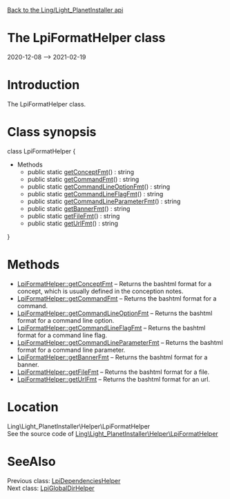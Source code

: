 [Back to the Ling/Light_PlanetInstaller api](https://github.com/lingtalfi/Light_PlanetInstaller/blob/master/doc/api/Ling/Light_PlanetInstaller.md)



The LpiFormatHelper class
================
2020-12-08 --> 2021-02-19






Introduction
============

The LpiFormatHelper class.



Class synopsis
==============


class <span class="pl-k">LpiFormatHelper</span>  {

- Methods
    - public static [getConceptFmt](https://github.com/lingtalfi/Light_PlanetInstaller/blob/master/doc/api/Ling/Light_PlanetInstaller/Helper/LpiFormatHelper/getConceptFmt.md)() : string
    - public static [getCommandFmt](https://github.com/lingtalfi/Light_PlanetInstaller/blob/master/doc/api/Ling/Light_PlanetInstaller/Helper/LpiFormatHelper/getCommandFmt.md)() : string
    - public static [getCommandLineOptionFmt](https://github.com/lingtalfi/Light_PlanetInstaller/blob/master/doc/api/Ling/Light_PlanetInstaller/Helper/LpiFormatHelper/getCommandLineOptionFmt.md)() : string
    - public static [getCommandLineFlagFmt](https://github.com/lingtalfi/Light_PlanetInstaller/blob/master/doc/api/Ling/Light_PlanetInstaller/Helper/LpiFormatHelper/getCommandLineFlagFmt.md)() : string
    - public static [getCommandLineParameterFmt](https://github.com/lingtalfi/Light_PlanetInstaller/blob/master/doc/api/Ling/Light_PlanetInstaller/Helper/LpiFormatHelper/getCommandLineParameterFmt.md)() : string
    - public static [getBannerFmt](https://github.com/lingtalfi/Light_PlanetInstaller/blob/master/doc/api/Ling/Light_PlanetInstaller/Helper/LpiFormatHelper/getBannerFmt.md)() : string
    - public static [getFileFmt](https://github.com/lingtalfi/Light_PlanetInstaller/blob/master/doc/api/Ling/Light_PlanetInstaller/Helper/LpiFormatHelper/getFileFmt.md)() : string
    - public static [getUrlFmt](https://github.com/lingtalfi/Light_PlanetInstaller/blob/master/doc/api/Ling/Light_PlanetInstaller/Helper/LpiFormatHelper/getUrlFmt.md)() : string

}






Methods
==============

- [LpiFormatHelper::getConceptFmt](https://github.com/lingtalfi/Light_PlanetInstaller/blob/master/doc/api/Ling/Light_PlanetInstaller/Helper/LpiFormatHelper/getConceptFmt.md) &ndash; Returns the bashtml format for a concept, which is usually defined in the conception notes.
- [LpiFormatHelper::getCommandFmt](https://github.com/lingtalfi/Light_PlanetInstaller/blob/master/doc/api/Ling/Light_PlanetInstaller/Helper/LpiFormatHelper/getCommandFmt.md) &ndash; Returns the bashtml format for a command.
- [LpiFormatHelper::getCommandLineOptionFmt](https://github.com/lingtalfi/Light_PlanetInstaller/blob/master/doc/api/Ling/Light_PlanetInstaller/Helper/LpiFormatHelper/getCommandLineOptionFmt.md) &ndash; Returns the bashtml format for a command line option.
- [LpiFormatHelper::getCommandLineFlagFmt](https://github.com/lingtalfi/Light_PlanetInstaller/blob/master/doc/api/Ling/Light_PlanetInstaller/Helper/LpiFormatHelper/getCommandLineFlagFmt.md) &ndash; Returns the bashtml format for a command line flag.
- [LpiFormatHelper::getCommandLineParameterFmt](https://github.com/lingtalfi/Light_PlanetInstaller/blob/master/doc/api/Ling/Light_PlanetInstaller/Helper/LpiFormatHelper/getCommandLineParameterFmt.md) &ndash; Returns the bashtml format for a command line parameter.
- [LpiFormatHelper::getBannerFmt](https://github.com/lingtalfi/Light_PlanetInstaller/blob/master/doc/api/Ling/Light_PlanetInstaller/Helper/LpiFormatHelper/getBannerFmt.md) &ndash; Returns the bashtml format for a banner.
- [LpiFormatHelper::getFileFmt](https://github.com/lingtalfi/Light_PlanetInstaller/blob/master/doc/api/Ling/Light_PlanetInstaller/Helper/LpiFormatHelper/getFileFmt.md) &ndash; Returns the bashtml format for a file.
- [LpiFormatHelper::getUrlFmt](https://github.com/lingtalfi/Light_PlanetInstaller/blob/master/doc/api/Ling/Light_PlanetInstaller/Helper/LpiFormatHelper/getUrlFmt.md) &ndash; Returns the bashtml format for an url.





Location
=============
Ling\Light_PlanetInstaller\Helper\LpiFormatHelper<br>
See the source code of [Ling\Light_PlanetInstaller\Helper\LpiFormatHelper](https://github.com/lingtalfi/Light_PlanetInstaller/blob/master/Helper/LpiFormatHelper.php)



SeeAlso
==============
Previous class: [LpiDependenciesHelper](https://github.com/lingtalfi/Light_PlanetInstaller/blob/master/doc/api/Ling/Light_PlanetInstaller/Helper/LpiDependenciesHelper.md)<br>Next class: [LpiGlobalDirHelper](https://github.com/lingtalfi/Light_PlanetInstaller/blob/master/doc/api/Ling/Light_PlanetInstaller/Helper/LpiGlobalDirHelper.md)<br>
